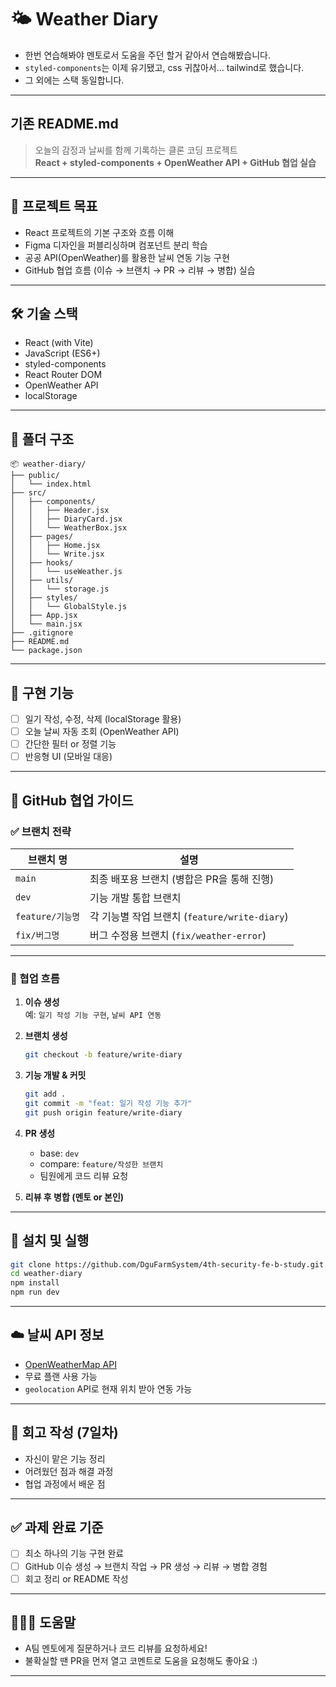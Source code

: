 # 🌤️ Weather Diary

- 한번 연습해봐야 멘토로서 도움을 주던 할거 같아서 연습해봤습니다.
- `styled-components`는 이제 유기됐고, css 귀찮아서... tailwind로 했습니다.
- 그 외에는 스택 동일합니다.



---

## 기존 README.md

> 오늘의 감정과 날씨를 함께 기록하는 클론 코딩 프로젝트  
> **React + styled-components + OpenWeather API + GitHub 협업 실습**

---

## 📌 프로젝트 목표

- React 프로젝트의 기본 구조와 흐름 이해
- Figma 디자인을 퍼블리싱하며 컴포넌트 분리 학습
- 공공 API(OpenWeather)를 활용한 날씨 연동 기능 구현
- GitHub 협업 흐름 (이슈 → 브랜치 → PR → 리뷰 → 병합) 실습

---

## 🛠 기술 스택

- React (with Vite)
- JavaScript (ES6+)
- styled-components
- React Router DOM
- OpenWeather API
- localStorage

---

## 📁 폴더 구조

```
📦 weather-diary/
├── public/
│   └── index.html
├── src/
│   ├── components/
│   │   ├── Header.jsx
│   │   ├── DiaryCard.jsx
│   │   └── WeatherBox.jsx
│   ├── pages/
│   │   ├── Home.jsx
│   │   └── Write.jsx
│   ├── hooks/
│   │   └── useWeather.js
│   ├── utils/
│   │   └── storage.js
│   ├── styles/
│   │   └── GlobalStyle.js
│   ├── App.jsx
│   └── main.jsx
├── .gitignore
├── README.md
└── package.json
```

---

## 🧪 구현 기능

- [ ] 일기 작성, 수정, 삭제 (localStorage 활용)
- [ ] 오늘 날씨 자동 조회 (OpenWeather API)
- [ ] 간단한 필터 or 정렬 기능
- [ ] 반응형 UI (모바일 대응)

---

## 🔄 GitHub 협업 가이드

### ✅ 브랜치 전략

| 브랜치 명        | 설명                                          |
| ---------------- | --------------------------------------------- |
| `main`           | 최종 배포용 브랜치 (병합은 PR을 통해 진행)    |
| `dev`            | 기능 개발 통합 브랜치                         |
| `feature/기능명` | 각 기능별 작업 브랜치 (`feature/write-diary`) |
| `fix/버그명`     | 버그 수정용 브랜치 (`fix/weather-error`)      |

---

### 🧩 협업 흐름

1. **이슈 생성**  
   예: `일기 작성 기능 구현`, `날씨 API 연동`

2. **브랜치 생성**

   ```bash
   git checkout -b feature/write-diary
   ```

3. **기능 개발 & 커밋**

   ```bash
   git add .
   git commit -m "feat: 일기 작성 기능 추가"
   git push origin feature/write-diary
   ```

4. **PR 생성**

   - base: `dev`
   - compare: `feature/작성한 브랜치`
   - 팀원에게 코드 리뷰 요청

5. **리뷰 후 병합 (멘토 or 본인)**

---

## 🧪 설치 및 실행

```bash
git clone https://github.com/DguFarmSystem/4th-security-fe-b-study.git
cd weather-diary
npm install
npm run dev
```

---

## ☁️ 날씨 API 정보

- [OpenWeatherMap API](https://openweathermap.org/api)
- 무료 플랜 사용 가능
- `geolocation` API로 현재 위치 받아 연동 가능

---

## 📝 회고 작성 (7일차)

- 자신이 맡은 기능 정리
- 어려웠던 점과 해결 과정
- 협업 과정에서 배운 점

---

## ✅ 과제 완료 기준

- [ ] 최소 하나의 기능 구현 완료
- [ ] GitHub 이슈 생성 → 브랜치 작업 → PR 생성 → 리뷰 → 병합 경험
- [ ] 회고 정리 or README 작성

---

## 🙋🏻‍♀️ 도움말

- A팀 멘토에게 질문하거나 코드 리뷰를 요청하세요!
- 불확실할 땐 PR을 먼저 열고 코멘트로 도움을 요청해도 좋아요 :)

---
